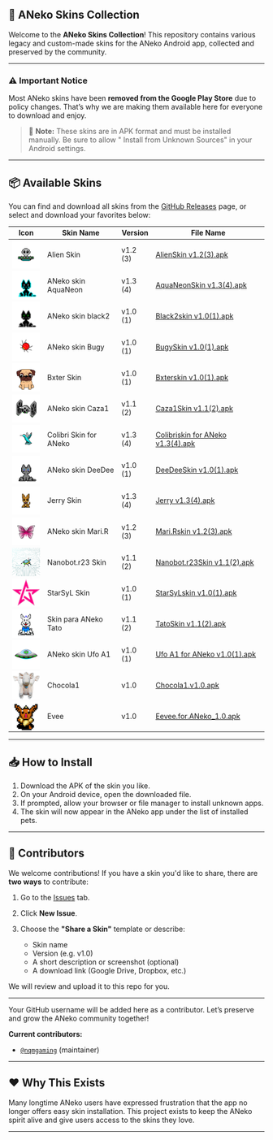 ## 🎨 ANeko Skins Collection

Welcome to the **ANeko Skins Collection**!
This repository contains various legacy and custom-made skins for the ANeko Android app, collected
and preserved by the community.

---

### ⚠️ Important Notice

Most ANeko skins have been **removed from the Google Play Store** due to policy changes.
That’s why we are making them available here for everyone to download and enjoy.

> 🧠 **Note:** These skins are in APK format and must be installed manually. Be sure to allow "
> Install from Unknown Sources" in your Android settings.

---

## 📦 Available Skins

You can find and download all skins from
the [GitHub Releases](https://github.com/pass-with-high-score/Aneko-skin/releases) page, or select
and download your favorites below:

| Icon                                                                                     | Skin Name              | Version  | File Name                                                                                                                                        |
|------------------------------------------------------------------------------------------|------------------------|----------|--------------------------------------------------------------------------------------------------------------------------------------------------|
| <img src="/asset/logo/alien.png" width="64" style="display:block; margin:auto;" />       | Alien Skin             | v1.2 (3) | [AlienSkin v1.2(3).apk](https://github.com/pass-with-high-score/Aneko-skin/releases/download/skin1/AlienSkin.v1.2.3.apk)                         |
| <img src="/asset/logo/aquaneon.png" width="64" style="display:block; margin:auto;" />    | ANeko skin AquaNeon    | v1.3 (4) | [AquaNeonSkin v1.3(4).apk](https://github.com/pass-with-high-score/Aneko-skin/releases/download/skin1/AquaNeonSkin.v1.3.4.apk)                   |
| <img src="/asset/logo/black2.png" width="64" style="display:block; margin:auto;" />      | ANeko skin black2      | v1.0 (1) | [Black2skin v1.0(1).apk](https://github.com/pass-with-high-score/Aneko-skin/releases/download/skin1/Black2skin.v1.0.1.apk)                       |
| <img src="/asset/logo/bugy.png" width="64" style="display:block; margin:auto;" />        | ANeko skin Bugy        | v1.0 (1) | [BugySkin v1.0(1).apk](https://github.com/pass-with-high-score/Aneko-skin/releases/download/skin1/BugySkin.v1.0.1.apk)                           |
| <img src="/asset/logo/bxter.png" width="64" style="display:block; margin:auto;" />       | Bxter Skin             | v1.0 (1) | [Bxterskin v1.0(1).apk](https://github.com/pass-with-high-score/Aneko-skin/releases/download/skin1/Bxterskin.v1.0.1.apk)                         |
| <img src="/asset/logo/caza1.png" width="64" style="display:block; margin:auto;" />       | ANeko skin Caza1       | v1.1 (2) | [Caza1Skin v1.1(2).apk](https://github.com/pass-with-high-score/Aneko-skin/releases/download/skin1/Caza1Skin.v1.1.2.apk)                         |
| <img src="/asset/logo/colibri.png" width="64" style="display:block; margin:auto;" />     | Colibri Skin for ANeko | v1.3 (4) | [Colibriskin for ANeko v1.3(4).apk](https://github.com/pass-with-high-score/Aneko-skin/releases/download/skin1/Colibriskin.for.ANeko.v1.3.4.apk) |
| <img src="/asset/logo/deedee.png" width="64" style="display:block; margin:auto;" />      | ANeko skin DeeDee      | v1.0 (1) | [DeeDeeSkin v1.0(1).apk](https://github.com/pass-with-high-score/Aneko-skin/releases/download/skin1/DeeDeeSkin.v1.0.1.apk)                       |
| <img src="/asset/logo/jerry.png" width="64" style="display:block; margin:auto;" />       | Jerry Skin             | v1.3 (4) | [Jerry v1.3(4).apk](https://github.com/pass-with-high-score/Aneko-skin/releases/download/skin1/Jerry.v1.3.4.apk)                                 |
| <img src="/asset/logo/marir.png" width="64" style="display:block; margin:auto;" />       | ANeko skin Mari.R      | v1.2 (3) | [Mari.Rskin v1.2(3).apk](https://github.com/pass-with-high-score/Aneko-skin/releases/download/skin1/Mari.Rskin.v1.2.3.apk)                       |
| <img src="/asset/logo/nanobot.r23.png" width="64" style="display:block; margin:auto;" /> | Nanobot.r23 Skin       | v1.1 (2) | [Nanobot.r23Skin v1.1(2).apk](https://github.com/pass-with-high-score/Aneko-skin/releases/download/skin1/Nanobot.r23Skin.v1.1.2.apk)             |
| <img src="/asset/logo/starsyl.png" width="64" style="display:block; margin:auto;" />     | StarSyL Skin           | v1.0 (1) | [StarSyLskin v1.0(1).apk](https://github.com/pass-with-high-score/Aneko-skin/releases/download/skin1/StarSyLskin.v1.0.1.apk)                     |
| <img src="/asset/logo/tato.png" width="64" style="display:block; margin:auto;" />        | Skin para ANeko Tato   | v1.1 (2) | [TatoSkin v1.1(2).apk](https://github.com/pass-with-high-score/Aneko-skin/releases/download/skin1/TatoSkin.v1.1.2.apk)                           |
| <img src="/asset/logo/ufoa1.png" width="64" style="display:block; margin:auto;" />       | ANeko skin Ufo A1      | v1.0 (1) | [Ufo A1 for ANeko v1.0(1).apk](https://github.com/pass-with-high-score/Aneko-skin/releases/download/skin1/Ufo.A1.for.ANeko.v1.0.1.apk)           |
| <img src="/asset/logo/chocola1.png" width="64" style="display:block; margin:auto;" />    | Chocola1               | v1.0     | [Chocola1.v1.0.apk](https://github.com/pass-with-high-score/Aneko-skin/releases/download/skin1/Chocola1.v1.0.apk)                                |
| <img src="/asset/logo/evee.png" width="64" style="display:block; margin:auto;" />        | Evee                   | v1.0     | [Eevee.for.ANeko_1.0.apk](https://github.com/pass-with-high-score/Aneko-skin/releases/download/skin1/Eevee.for.ANeko_1.0.apk)                    |

---

## 📥 How to Install

1. Download the APK of the skin you like.
2. On your Android device, open the downloaded file.
3. If prompted, allow your browser or file manager to install unknown apps.
4. The skin will now appear in the ANeko app under the list of installed pets.

---

## 👥 Contributors

We welcome contributions! If you have a skin you'd like to share, there are **two ways** to
contribute:

1. Go to the [Issues](https://github.com/pass-with-high-score/Aneko-skin/issues) tab.
2. Click **New Issue**.
3. Choose the **"Share a Skin"** template or describe:

    * Skin name
    * Version (e.g. v1.0)
    * A short description or screenshot (optional)
    * A download link (Google Drive, Dropbox, etc.)

We will review and upload it to this repo for you.

---

Your GitHub username will be added here as a contributor.
Let’s preserve and grow the ANeko community together!

**Current contributors:**

* [`@nqmgaming`](https://github.com/nqmgaming) (maintainer)

---

## ❤️ Why This Exists

Many longtime ANeko users have expressed frustration that the app no longer offers easy skin
installation.
This project exists to keep the ANeko spirit alive and give users access to the skins they love.

---